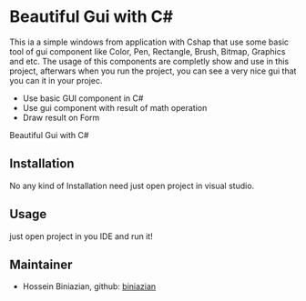 # Beautiful Gui with C#


This ia a simple windows from application with Cshap that use some basic tool of gui component like Color, Pen, Rectangle, Brush, Bitmap, Graphics and etc.
 The usage of this components are completly show and use in this project, afterwars when you run the project, you can see a very nice gui that you can it in your projec.
- Use basic GUI component in C#
- Use gui component with result of math operation
- Draw result on Form


Beautiful Gui  with C# 

## Installation
No any kind of Installation need just open project in visual studio.


## Usage
just open project in you IDE and run it!



## Maintainer
* Hossein Biniazian, github: [biniazian](https://github.com/iamhosseinbiniazian)



